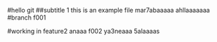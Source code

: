 #hello git
##subtitle 1
this is an example file 
mar7abaaaaa
ahllaaaaaaa
#branch f001

#working in feature2
anaaa f002 ya3neaaa
5alaaaas